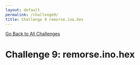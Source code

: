 ```yaml
---
layout: default
permalink: /challenge9/
title: Challenge 9 remorse.ino.hex
---
```


[Go Back to All Challenges](https://securedorg.github.io/flareon4)

# Challenge 9: remorse.ino.hex #